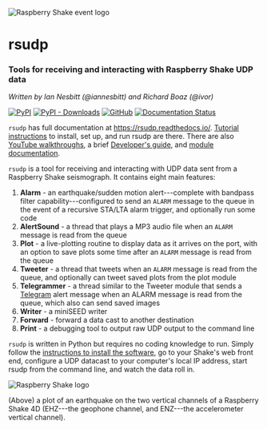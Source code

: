 ![Raspberry Shake event logo](https://raw.githubusercontent.com/raspishake/rsudp/master/docs/_static/event.png)
# rsudp
### Tools for receiving and interacting with Raspberry Shake UDP data
*Written by Ian Nesbitt (@iannesbitt) and Richard Boaz (@ivor)*

[![PyPI](https://img.shields.io/pypi/v/rsudp)](https://pypi.org/project/rsudp/)
[![PyPI - Downloads](https://img.shields.io/pypi/dm/rsudp)](https://pypi.org/project/rsudp/)
[![GitHub](https://img.shields.io/github/license/raspishake/rsudp)](https://github.com/raspishake/rsudp/blob/master/LICENSE)
[![Documentation Status](https://readthedocs.org/projects/rsudp/badge/?version=latest)](https://rsudp.readthedocs.io/en/latest/?badge=latest)

`rsudp` has full documentation at https://rsudp.readthedocs.io/. [Tutorial instructions](https://rsudp.readthedocs.io/en/latest/index.html#tutorial) to install, set up, and run rsudp are there. There are also [YouTube walkthroughs](https://rsudp.readthedocs.io/en/latest/youtube.html), a brief [Developer's guide](https://rsudp.readthedocs.io/en/latest/theory.html), and [module documentation](https://rsudp.readthedocs.io/en/latest/index.html#code-documentation).

`rsudp` is a tool for receiving and interacting with UDP data sent from a Raspberry Shake seismograph. It contains eight main features:
1. **Alarm** - an earthquake/sudden motion alert---complete with bandpass filter capability---configured to send an `ALARM` message to the queue in the event of a recursive STA/LTA alarm trigger, and optionally run some code
2. **AlertSound** - a thread that plays a MP3 audio file when an `ALARM` message is read from the queue
3. **Plot** - a live-plotting routine to display data as it arrives on the port, with an option to save plots some time after an `ALARM` message is read from the queue
4. **Tweeter** - a thread that tweets when an `ALARM` message is read from the queue, and optionally can tweet saved plots from the plot module
5. **Telegrammer** - a thread similar to the Tweeter module that sends a [Telegram](https://telegram.org) alert message when an ALARM message is read from the queue, which also can send saved images
6. **Writer** - a miniSEED writer
7. **Forward** - forward a data cast to another destination
8. **Print** - a debugging tool to output raw UDP output to the command line

`rsudp` is written in Python but requires no coding knowledge to run. Simply follow the [instructions to install the software](https://rsudp.readthedocs.io/en/latest/installing.html), go to your Shake's web front end, configure a UDP datacast to your computer's local IP address, start rsudp from the command line, and watch the data roll in.

![Raspberry Shake logo](https://raw.githubusercontent.com/raspishake/rsudp/master/docs/_static/4d-event.png)

(Above) a plot of an earthquake on the two vertical channels of a Raspberry Shake 4D (EHZ---the geophone channel, and ENZ---the accelerometer vertical channel).
